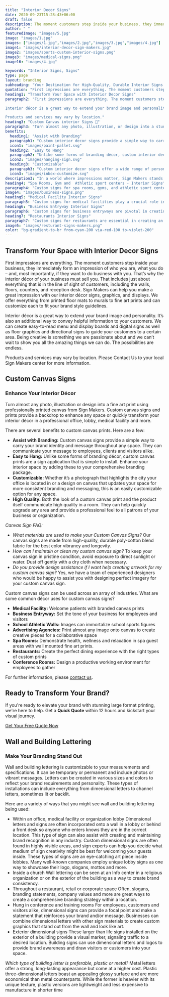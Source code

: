 ```yaml
---
title: "Interior Decor Signs"
date: 2020-09-23T15:28:43+06:00
draft: false
description: The moment customers step inside your business, they immediately have an impression of who you are, what you do – and, most of all, if they want to do business with you.
author: " "
featuredImage: "images/5.jpg"
image: "images/1.jpg"
images: ["images/1.jpg","images/2.jpg","images/3.jpg","images/4.jpg"]
image1: "images/interior-decor-sign-makers.jpg"
image2: "images/sports-custom-interior-signs.png"
image3: "images/medical-signs.png"
image16: "images/4.jpg"

keywords: "Interior Signs, Signs"
type: page
layout: branding
subheading: "Your Destination for High-Quality, Durable Interior Signs with Sign Makers 💅"
quotation: "First impressions are everything. The moment customers step inside your business, they immediately form an impression of who you are, what you do – and, most importantly, if they want to do business with you. That’s why the interior décor of your business must sell you."
heading1: "Transform Your Space with Interior Decor Signs"
paragraph2: "First impressions are everything. The moment customers step inside your business, they immediately form an impression of who you are, what you do – and, most importantly, if they want to do business with you. That’s why the interior décor of your business must sell you. That includes just about everything that is in the line of sight of customers, including the walls, floors, counters, and reception desk. Sign Makers can help you make a great impression with our interior décor signs, graphics, and displays. We offer everything from printed floor mats to murals to fine art prints and can customize each to fit your brand style guidelines.

Interior décor is a great way to extend your brand image and personality. It’s also an additional way to convey helpful information to your customers. We can create easy-to-read menu and display boards and digital signs as well as floor graphics and directional signs to guide your customers to a certain area. Being creative is something we are passionate about and we can’t wait to show you all the amazing things we can do. The possibilities are endless.

Products and services may vary by location."
heading3: "Custom Canvas interior Signs 🎨"
paragraph3: "Turn almost any photo, illustration, or design into a stunning custom interior decor sign using professionally printed canvas from Sign Makers. These signs provide a backdrop that enhances any space or quickly transforms your interior décor in professional offices, lobbies, medical facilities, and more. There are several benefits to custom interior decor signs. Here are a few:"
benefits:
  heading1: "Assist with Branding"
  paragraph1: "Custom interior decor signs provide a simple way to carry your brand identity and message throughout any space. They can communicate your message to employees, clients, and visitors alike."
  icon1: "images/paint-pallet.svg"
  heading2: "Easy to Hang"
  paragraph2: "Unlike some forms of branding décor, custom interior decor signs are a sign application that is simple to install. Enhance your interior space by adding these to your comprehensive branding package."
  icon2: "images/hanging-sign.svg"
  heading3: "Customizable"
  paragraph3: "Custom interior decor signs offer a wide range of personalization options to fit your brand’s unique style. Whether it’s adjusting colors, sizes, or designs, you can tailor each sign to perfectly match your branding needs and create a cohesive look throughout your space."
  icon3: "images/inbox-customize.svg"
description3: "In a world where impressions matter, Sign Makers stands as your dedicated ally, shaping a brand identity that resonates with your audience. Let us be the brushstrokes that paint your business narrative across the canvas of consumer consciousness."
heading4: "Spa Rooms, Gym and  Athletic sport centers - Interior Signs"
paragraph4: "Custom signs for spa rooms, gyms, and athletic sport centers are vital in creating an inviting and professional environment, enhancing user experience, and promoting safety and organization. These signs help users navigate the facilities easily, making them feel more comfortable and confident as they move through different areas. Clear and aesthetically pleasing signs can direct clients to specific rooms, equipment, or services, thereby reducing confusion and allowing them to fully enjoy their experience. For your business, custom signs can elevate the ambiance, reinforce your brand, and create a cohesive look that distinguishes your facility from competitors. Additionally, well-placed signs can communicate important information such as safety guidelines, equipment instructions, and class schedules, ensuring that users stay informed and safe. Investing in custom signs is essential because they not only enhance the overall user experience but also demonstrate a commitment to professionalism and customer care, ultimately fostering loyalty and encouraging repeat visits."
image4: "images/business-signs.png"
heading5: "Medical Facility Interior Signs"
paragraph5: "Custom signs for medical facilities play a crucial role in ensuring smooth navigation, enhancing patient experience, and promoting the overall safety of the environment. These signs help users feel more comfortable and confident as they navigate through what can often be a stressful and confusing space. By providing clear and concise directions, medical signs reduce anxiety and prevent patients from getting lost or missing important appointments. For your business, custom medical signs can significantly improve operational efficiency by streamlining patient flow, reducing wait times, and minimizing the need for staff to give directions. Moreover, well-designed signs can also reinforce your brand identity and professionalism, which is essential in building trust and credibility with patients. Investing in custom signs is not just about aesthetics; it's about creating a safe, welcoming, and efficient environment that caters to the needs of both patients and staff, ultimately leading to higher patient satisfaction and better overall outcomes."
heading6: "Business Entryway Interior Signs"
paragraph6: "Custom signs for business entryways are pivotal in creating a strong first impression, enhancing brand visibility, and guiding customers effectively. These signs immediately capture the attention of visitors and set the tone for their experience with your business. By showcasing your brand’s logo, colors, and messaging, entryway signs not only make your establishment easily identifiable but also convey professionalism and attention to detail. For your business, custom entryway signs serve as powerful marketing tools that can attract foot traffic, promote brand recognition, and differentiate your business from competitors. Additionally, they provide essential information such as operating hours, special promotions, or key services, making it easier for customers to engage with your business right from the entrance. Investing in custom entryway signs is essential because they are often the first point of contact with potential clients; a well-designed sign can create a welcoming and inviting atmosphere, encourage customers to enter, and ultimately drive more business."
heading7: "Restaurants Interior Signs"
paragraph7: "Custom signs for restaurants are essential in creating an inviting atmosphere, attracting diners, and enhancing the overall dining experience. These signs can capture the attention of passersby, drawing them in with visually appealing designs that reflect the restaurant's unique style and cuisine. By providing clear and attractive signage, restaurants can stand out in a crowded market, making it easier for potential customers to choose their establishment over competitors. For your business, custom restaurant signs can significantly boost brand recognition, promote special offers, and communicate important information such as menu highlights, hours of operation, and safety measures.Additionally, well-placed signs can improve the flow of customers within the restaurant, guiding them to seating areas, restrooms, and exits, thereby enhancing the overall efficiency and ambiance. Investing in custom signs is crucial because they not only help in creating a memorable first impression but also contribute to building a strong brand identity, encouraging repeat visits, and ultimately driving increased revenue."
image5: "images/resturant-signs-makers.png"
color: "bg-gradient-to-br from-cyan-200 via-red-100 to-violet-200"
---
```

## Transform Your Space with Interior Decor Signs

First impressions are everything. The moment customers step inside your business, they immediately form an impression of who you are, what you do – and, most importantly, if they want to do business with you. That’s why the interior décor of your business must sell you. That includes just about everything that is in the line of sight of customers, including the walls, floors, counters, and reception desk. Sign Makers can help you make a great impression with our interior décor signs, graphics, and displays. We offer everything from printed floor mats to murals to fine art prints and can customize each to fit your brand style guidelines.

Interior décor is a great way to extend your brand image and personality. It’s also an additional way to convey helpful information to your customers. We can create easy-to-read menu and display boards and digital signs as well as floor graphics and directional signs to guide your customers to a certain area. Being creative is something we are passionate about and we can’t wait to show you all the amazing things we can do. The possibilities are endless.

Products and services may vary by location. Please Contact Us to your local Sign Makers center for more information.

## Custom Canvas Signs
### Enhance Your Interior Décor

Turn almost any photo, illustration or design into a fine art print using professionally printed canvas from Sign Makers. Custom canvas signs and prints provide a backdrop to enhance any space or quickly transform your interior décor in a professional office, lobby, medical facility and more.

There are several benefits to custom canvas prints. Here are a few:
- **Assist with Branding:** Custom canvas signs provide a simple way to carry your brand identity and message throughout any space. They can communicate your message to employees, clients and visitors alike.
- **Easy to Hang:** Unlike some forms of branding décor, custom canvas prints are a sign application that is simple to install. Enhance your interior space by adding these to your comprehensive branding package.
- **Customizable:** Whether it’s a photograph that highlights the city your office is located in or a design on canvas that updates your space for more consistent branding and messaging, this is an easily customizable option for any space.
- **High Quality:** Both the look of a custom canvas print and the product itself communicate high quality in a room. They can help quickly upgrade any area and provide a professional feel to all patrons of your business or organization.

*Canvas Sign FAQ:*
- *What materials are used to make your Custom Canvas Signs?* Our canvas signs are made from high-quality, durable poly-cotton blend fabric for the best color vibrancy and longevity.
- *How can I maintain or clean my custom canvas sign?* To keep your canvas sign in pristine condition, avoid exposure to direct sunlight or water. Dust off gently with a dry cloth when necessary.
- *Do you provide design assistance if I want help creating artwork for my custom canvas sign?* Yes, we have a team of experienced designers who would be happy to assist you with designing perfect imagery for your custom canvas sign.

Custom canvas signs can be used across an array of industries. What are some common décor uses for custom canvas signs?

- **Medical Facility:** Welcome patients with branded canvas prints
- **Business Entryway:** Set the tone of your business for employees and visitors
- **School Athletic Walls:** Images can immortalize school sports figures
- **Advertising Agencies:** Print almost any image onto canvas to create creative pieces for a collaborative space
- **Spa Rooms:** Demonstrate health, wellness and relaxation in spa guest areas with wall mounted fine art prints.
- **Restaurants:** Create the perfect dining experience with the right types of custom prints
- **Conference Rooms:** Design a productive working environment for employees to gather

For further information, please [contact us](/contact/).

## Ready to Transform Your Brand?

If you're ready to elevate your brand with stunning large format printing, we're here to help. Get a **Quick Quote** within 12 hours and kickstart your visual journey.

[Get Your Free Quote Now](/book-consultation/)

## Wall and Building Lettering
### Make Your Branding Stand Out

Wall and building lettering is customizable to your measurements and specifications. It can be temporary or permanent and include photos or vibrant messages. Letters can be created in various sizes and colors to reflect your brand requirements and personality. These types of installations can include everything from dimensional letters to channel letters, sometimes lit or backlit.

Here are a variety of ways that you might see wall and building lettering being used:
- Within an office, medical facility or organization lobby
  Dimensional letters and signs are often incorporated onto a wall in a lobby or behind a front desk so anyone who enters knows they are in the correct location. This type of sign can also assist with creating and maintaining brand recognition in any industry. Custom dimensional signs are often found in highly visible areas, and sign experts can help you decide what medium of sign creativity might be best for welcoming your guests inside. These types of signs are an eye-catching art piece inside lobbies. Many well-known companies employ unique lobby signs as one way to showcase their logo, slogans, mottos and more.
- Inside a church
  Wall lettering can be seen at an Info center in a religious organization or on the exterior of the building as a way to create brand consistency.
- Throughout a restaurant, retail or corporate space
  Often, slogans, branding statements, company values and more are great ways to create a comprehensive branding strategy within a location.
- Hung in conference and training rooms
  For employees, customers and visitors alike, dimensional signs can provide a focal point and make a statement that reinforces your brand and/or message. Businesses can combine dimensional letters with other sign materials to create custom graphics that stand out from the wall and look like art.
- Exterior dimensional signs
  These larger than life signs installed on the exterior of a building provide a visual marker, signaling traffic to a desired location. Building signs can use dimensional letters and logos to provide brand awareness and draw visitors or customers into your space.

*Which type of building letter is preferable, plastic or metal?* Metal letters offer a strong, long-lasting appearance but come at a higher cost. Plastic three-dimensional letters boast an appealing glossy surface and are more economical than metal counterparts. While the former is heavier with its unique texture, plastic versions are lightweight and less expensive to manufacture in shorter time
